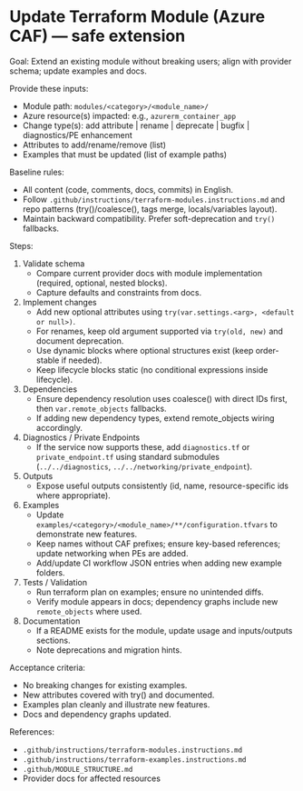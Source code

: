 # Update Terraform Module (Azure CAF) — safe extension

Goal: Extend an existing module without breaking users; align with provider schema; update examples and docs.

Provide these inputs:

- Module path: `modules/<category>/<module_name>/`
- Azure resource(s) impacted: e.g., `azurerm_container_app`
- Change type(s): add attribute | rename | deprecate | bugfix | diagnostics/PE enhancement
- Attributes to add/rename/remove (list)
- Examples that must be updated (list of example paths)

Baseline rules:

- All content (code, comments, docs, commits) in English.
- Follow `.github/instructions/terraform-modules.instructions.md` and repo patterns (try()/coalesce(), tags merge, locals/variables layout).
- Maintain backward compatibility. Prefer soft-deprecation and `try()` fallbacks.

Steps:

1. Validate schema
   - Compare current provider docs with module implementation (required, optional, nested blocks).
   - Capture defaults and constraints from docs.
2. Implement changes
   - Add new optional attributes using `try(var.settings.<arg>, <default or null>)`.
   - For renames, keep old argument supported via `try(old, new)` and document deprecation.
   - Use dynamic blocks where optional structures exist (keep order-stable if needed).
   - Keep lifecycle blocks static (no conditional expressions inside lifecycle).
3. Dependencies
   - Ensure dependency resolution uses coalesce() with direct IDs first, then `var.remote_objects` fallbacks.
   - If adding new dependency types, extend remote_objects wiring accordingly.
4. Diagnostics / Private Endpoints
   - If the service now supports these, add `diagnostics.tf` or `private_endpoint.tf` using standard submodules (`../../diagnostics`, `../../networking/private_endpoint`).
5. Outputs
   - Expose useful outputs consistently (id, name, resource-specific ids where appropriate).
6. Examples
   - Update `examples/<category>/<module_name>/**/configuration.tfvars` to demonstrate new features.
   - Keep names without CAF prefixes; ensure key-based references; update networking when PEs are added.
   - Add/update CI workflow JSON entries when adding new example folders.
7. Tests / Validation
   - Run terraform plan on examples; ensure no unintended diffs.
   - Verify module appears in docs; dependency graphs include new `remote_objects` where used.
8. Documentation
   - If a README exists for the module, update usage and inputs/outputs sections.
   - Note deprecations and migration hints.

Acceptance criteria:

- No breaking changes for existing examples.
- New attributes covered with try() and documented.
- Examples plan cleanly and illustrate new features.
- Docs and dependency graphs updated.

References:

- `.github/instructions/terraform-modules.instructions.md`
- `.github/instructions/terraform-examples.instructions.md`
- `.github/MODULE_STRUCTURE.md`
- Provider docs for affected resources
